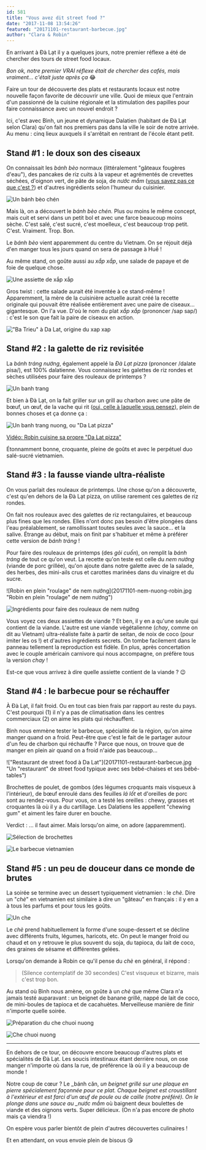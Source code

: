 ```yaml
---
id: 581
title: "Vous avez dit street food ?"
date: "2017-11-08 13:54:26"
featured: "20171101-restaurant-barbecue.jpg"
author: "Clara & Robin"
---
```


En arrivant à Đà Lạt il y a quelques jours, notre premier réflexe a été de
chercher des tours de street food locaux.

_Bon ok, notre premier VRAI réflexe était de chercher des cafés, mais
vraiment... c'était juste après ça_ 😂

Faire un tour de découverte des plats et restaurants locaux est notre nouvelle
façon favorite de découvrir une ville. Quoi de mieux que l'entrain d'un
passionné de la cuisine régionale et la stimulation des papilles pour faire
connaissance avec un nouvel endroit ?

Ici, c'est avec Bình, un jeune et dynamique Dalatien (habitant de Đà Lạt selon
Clara) qu'on fait nos premiers pas dans la ville le soir de notre arrivée. Au
menu : cinq lieux auxquels il s'arrêtait en rentrant de l'école étant petit.

## Stand #1 : le doux son des ciseaux

On connaissait les _bánh bèo_ normaux (littéralement "gâteaux fougères d'eau"),
des pancakes de riz cuits à la vapeur et agrémentés de crevettes séchées,
d'oignon vert, de pâte de soja, de _nước mắm_
([vous savez pas ce que c'est ?](https://eaudepoisson.com/a-propos/)) et
d'autres ingrédients selon l'humeur du cuisinier.

![Un bánh bèo chén](20171101-banh-beo.jpg "Un bánh bèo chén")

Mais là, on a découvert le _bánh bèo chén._ Plus ou moins le même concept, mais
cuit et servi dans un petit bol et avec une farce beaucoup moins sèche. C'est
salé, c'est sucré, c'est moelleux, c'est beaucoup trop petit. C'est. Vraiment.
Trop. Bon.

Le _bánh bèo_ vient apparemment du centre du Vietnam. On se réjouit déjà d'en
manger tous les jours quand on sera de passage à Huế !

Au même stand, on goûte aussi au _xắp xắp_, une salade de papaye et de foie de
quelque chose.

![Une assiette de xắp xắp](20171101-xap-xap.jpg "Une assiette de xắp xắp")

Gros twist : cette salade aurait été inventée à ce stand-même ! Apparemment, la
mère de la cuisinière actuelle aurait créé la recette originale qui pouvait être
réalisée entièrement avec une paire de ciseaux... gigantesque. On l'a vue. D'où
le nom du plat _xắp xắp_ (prononcer /sap sap/) : c'est le son que fait la paire
de ciseaux en action.

!["Ba Trieu" à Da Lat, origine du xap xap](20171101-restaurant-ba-trieu.jpg "Le stand original du xắp xắp (d'après notre guide)")

## Stand #2 : la galette de riz revisitée

La _bánh tráng nướng_, également appelé la _Đà Lạt pizza_ (prononcer /dalate
pisa/), est 100% dalatienne. Vous connaissez les galettes de riz rondes et
sèches utilisées pour faire des rouleaux de printemps ?

![Un banh trang](20171101-banh-trang.jpg "Un bánh tráng comme on en a l'habitude (comme certains en ont l'habitude, précise Robin)")

Et bien à Đà Lạt, on la fait griller sur un grill au charbon avec une pâte de
bœuf, un œuf, de la vache qui rit
([oui, celle à laquelle vous pensez](https://fr.wikipedia.org/wiki/La_vache_qui_rit)),
plein de bonnes choses et ça donne ça :

![Un banh trang nuong, ou "Da Lat pizza"](20171101-dalat-pizza.jpg)

[Vidéo: Robin cuisine sa propre "Da Lat pizza"](https://www.youtube.com/watch?v=_nSSYFtsY1E)

Étonnamment bonne, croquante, pleine de goûts et avec le perpétuel duo
salé-sucré vietnamien.

## Stand #3 : la fausse viande ultra-réaliste

On vous parlait des rouleaux de printemps. Une chose qu'on a découverte, c'est
qu'en dehors de la Đà Lạt pizza, on utilise rarement ces galettes de riz rondes.

On fait nos rouleaux avec des galettes de riz rectangulaires, et beaucoup plus
fines que les rondes. Elles n'ont donc pas besoin d'être plongées dans l'eau
préalablement, se ramollissant toutes seules avec la sauce... et la salive.
Étrange au début, mais on finit par s'habituer et même à préférer cette version
de _bánh tráng_ !

Pour faire des rouleaux de printemps (des _gỏi cuốn_), on remplit la _bánh
tráng_ de tout ce qu'on veut. La recette qu'on teste est celle du _nem nướng_
(viande de porc grillée), qu'on ajoute dans notre galette avec de la salade, des
herbes, des mini-ails crus et carottes marinées dans du vinaigre et du sucre.

![Robin en plein "roulage" de nem nướng](20171101-nem-nuong-robin.jpg "Robin en
plein "roulage" de nem nướng")

![Ingrédients pour faire des rouleaux de nem nướng](20171101-nem-nuong.jpg "Ingrédients pour faire des rouleaux de nem nướng")

Vous voyez ces deux assiettes de viande ? Et ben, il y en a qu'une seule qui
contient de la viande. L'autre est une viande végétalienne (_chay_, comme on dit
au Vietnam) ultra-réaliste faite à partir de seitan, de noix de coco (pour
imiter les os !) et d'autres ingrédients secrets. On tombe facilement dans le
panneau tellement la reproduction est fidèle. En plus, après concertation avec
le couple américain carnivore qui nous accompagne, on préfère tous la version
_chay_ !

Est-ce que vous arrivez à dire quelle assiette contient de la viande ? 😉

## Stand #4 : le barbecue pour se réchauffer

À Đà Lạt, il fait froid. Ou en tout cas bien frais par rapport au reste du pays.
C'est pourquoi (1) il n'y a pas de climatisation dans les centres commerciaux
(2) on aime les plats qui réchauffent.

Bình nous emmène tester le barbecue, spécialité de la région, qu'on aime manger
quand on a froid. Peut-être que c'est le fait de le partager autour d'un feu de
charbon qui réchauffe ? Parce que nous, on trouve que de manger en plein air
quand on a froid n'aide pas beaucoup...

!["Restaurant de street food à Da Lat"](20171101-restaurant-barbecue.jpg "Un
"restaurant" de street food typique avec ses bébé-chaises et ses bébé-tables")

Brochettes de poulet, de gombos (des légumes croquants mais visqueux à
l'intérieur), de bœuf enroulé dans des feuilles _lá lốt_ et d'oreilles de porc
sont au rendez-vous. Pour vous, on a testé les oreilles : chewy, grasses et
croquantes là où il y a du cartillage. Les Dalatiens les appellent "chewing gum"
et aiment les faire durer en bouche.

Verdict : ... il faut aimer. Mais lorsqu'on aime, on adore (apparemment).

![Sélection de brochettes](20171101-stand-barbecue.jpg "Grand choix de brochettes")

![Le barbecue vietnamien](20171101-barbecue.jpg "De gauche à droite : gombos, 2 x bœuf enroulé dans des feuilles lá lốt, poulet_")

## Stand #5 : un peu de douceur dans ce monde de brutes

La soirée se termine avec un dessert typiquement vietnamien : le _chè_. Dire un
"_chè_" en vietnamien est similaire à dire un "gâteau" en français : il y en a à
tous les parfums et pour tous les goûts.

![Un che](20171101-che.jpg)

Le _chè_ prend habituellement la forme d'une soupe-dessert et se décline avec
différents fruits, légumes, haricots, etc. On peut le manger froid ou chaud et
on y retrouve le plus souvent du soja, du tapioca, du lait de coco, des graines
de sésame et différentes gelées.

Lorsqu'on demande à Robin ce qu'il pense du _chè_ en général, il répond :

> (Silence contemplatif de 30 secondes) C'est visqueux et bizarre, mais c'est
> trop bon.

Au stand où Bình nous amène, on goûte à un _chè_ que même Clara n'a jamais testé
auparavant : un beignet de banane grillé, nappé de lait de coco, de mini-boules
de tapioca et de cacahuètes. Merveilleuse manière de finir n'importe quelle
soirée.

![Préparation du che chuoi nuong](20171101-restaurant-che.jpg "Le monsieur qui grille les beignets de banane avec une objet non-identifié dans la main")

![Che chuoi nuong](20171101-che-chuoi-nuong.jpg "Le fameux chè au beignet de banane")

---

En dehors de ce tour, on découvre encore beaucoup d'autres plats et spécialités
de Đà Lạt. Les soucis intestinaux étant derrière nous, on ose manger n'importe
où dans la rue, de préférence là où il y a beaucoup de monde !

Notre coup de cœur ? Le _bánh căn, _un beignet grillé sur une plaque en pierre
spécialement façonnée pour ce plat. Chaque beignet est croustillant à
l'extérieur et est farci d'un œuf de poule ou de caille (notre préféré). On le
plonge dans une sauce au \_nước mắm_ où baignent deux boulettes de viande et des
oignons verts. Super délicieux. (On n'a pas encore de photo mais ça viendra !)

On espère vous parler bientôt de plein d'autres découvertes culinaires !

Et en attendant, on vous envoie plein de bisous 😘
